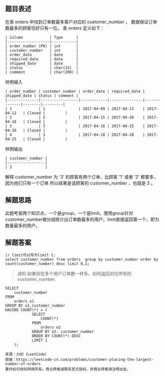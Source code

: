## 题目表述

在表 orders 中找到订单数最多客户对应的 customer_number 。
数据保证订单数最多的顾客恰好只有一位。
表 orders 定义如下：
```mysql
| Column            | Type      |
|-------------------|-----------|
| order_number (PK) | int       |
| customer_number   | int       |
| order_date        | date      |
| required_date     | date      |
| shipped_date      | date      |
| status            | char(15)  |
| comment           | char(200) |
```
样例输入
```mysql
| order_number | customer_number | order_date | required_date | shipped_date | status | comment |
|--------------|-----------------|------------|---------------|--------------|--------|---------|
| 1            | 1               | 2017-04-09 | 2017-04-13    | 2017-04-12   | Closed |         |
| 2            | 2               | 2017-04-15 | 2017-04-20    | 2017-04-18   | Closed |         |
| 3            | 3               | 2017-04-16 | 2017-04-25    | 2017-04-20   | Closed |         |
| 4            | 3               | 2017-04-18 | 2017-04-28    | 2017-04-25   | Closed |         |
```
样例输出
```mysql
| customer_number |
|-----------------|
| 3               |
```
解释
customer_number 为 '3' 的顾客有两个订单，比顾客 '1' 或者 '2' 都要多，因为他们只有一个订单
所以结果是该顾客的 customer_number ，也就是 3 。


## 解题思路

此题考查两个知识点，一个是group，一个是limit。使用group针对customer_number做分组统计出订单数最多的用户。limit直接返回第一个，即为数量最多的用户。

## 解题答案

```mysql
// limit可以写为limit 1;
select customer_number from orders  group by customer_number order by count(customer_number) desc limit 0,1;
```
> 进阶:如果存在多个用户订单数一样多，如何返回对应所有的customer_number.

```mysql
SELECT
	customer_number
FROM
	orders o1
GROUP BY o1.customer_number
HAVING COUNT(*) = (
			SELECT
				COUNT(*)
			FROM
				orders o2
			GROUP BY o2. customer_number
			ORDER BY COUNT(*) DESC
			LIMIT 1
	);
```

```shell
来源：力扣（LeetCode）
链接：https://leetcode-cn.com/problems/customer-placing-the-largest-number-of-orders
著作权归领扣网络所有。商业转载请联系官方授权，非商业转载请注明出处。
```